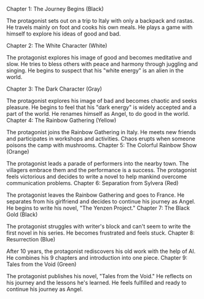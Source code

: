 Chapter 1: The Journey Begins (Black)

The protagonist sets out on a trip to Italy with only a backpack and rastas.
He travels mainly on foot and cooks his own meals.
He plays a game with himself to explore his ideas of good and bad.

Chapter 2: The White Character (White)

The protagonist explores his image of good and becomes meditative and slow.
He tries to bless others with peace and harmony through juggling and singing.
He begins to suspect that his "white energy" is an alien in the world.

Chapter 3: The Dark Character (Gray)

The protagonist explores his image of bad and becomes chaotic and seeks pleasure.
He begins to feel that his "dark energy" is widely accepted and a part of the world.
He renames himself as Angel, to do good in the world.
Chapter 4: The Rainbow Gathering (Yellow)

The protagonist joins the Rainbow Gathering in Italy.
He meets new friends and participates in workshops and activities.
Chaos erupts when someone poisons the camp with mushrooms.
Chapter 5: The Colorful Rainbow Show (Orange)

The protagonist leads a parade of performers into the nearby town.
The villagers embrace them and the performance is a success.
The protagonist feels victorious and decides to write a novel to help mankind overcome communication problems.
Chapter 6: Separation from Sylvera (Red)

The protagonist leaves the Rainbow Gathering and goes to France.
He separates from his girlfriend and decides to continue his journey as Angel.
He begins to write his novel, "The Yenzen Project."
Chapter 7: The Black Gold (Black)

The protagonist struggles with writer's block and can't seem to write the first novel in his series.
He becomes frustrated and feels stuck.
Chapter 8: Resurrection (Blue)

After 10 years, the protagonist rediscovers his old work with the help of AI.
He combines his 9 chapters and introduction into one piece.
Chapter 9: Tales from the Void (Green)

The protagonist publishes his novel, "Tales from the Void."
He reflects on his journey and the lessons he's learned.
He feels fulfilled and ready to continue his journey as Angel.


